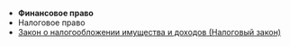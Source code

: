 * **Финансовое право**
* Налоговое право
* [Закон о налогообложении имущества и доходов (Налоговый закон)](https://lalawland.github.io/europe/norway/taxes/incometax)
